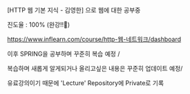 [HTTP 웹 기본 지식 - 김영한] 으로 웹에 대한 공부중

진도율 : 100% (완강!!🥳)

https://www.inflearn.com/course/http-웹-네트워크/dashboard



이후 SPRING을 공부하며 꾸준히 복습 예정 / 

복습하며 새롭게 알게되거나 올리고싶은 내용은 꾸준히 업데이트 예정/

유료강의이기 때문에 'Lecture' Repository에 Private로 기록